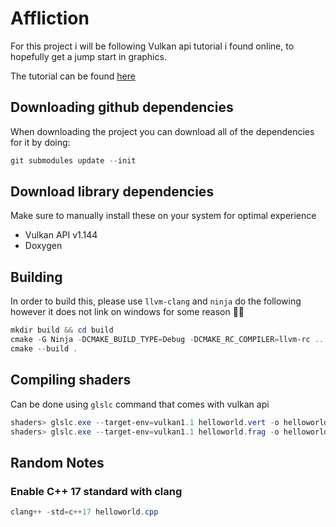 # Affliction

For this project i will be following Vulkan api tutorial i found online, to hopefully get a jump start in graphics.

The tutorial can be found [here](https://vulkan-tutorial.com)

## Downloading github dependencies

When downloading the project you can download all of the dependencies for it by doing:

```powershell
git submodules update --init
```

## Download library dependencies

Make sure to manually install these on your system for optimal experience

* Vulkan API v1.144
* Doxygen

## Building

In order to build this, please use `llvm-clang` and `ninja` do the following
however it does not link on windows for some reason 🤷‍♀️

```powershell
mkdir build && cd build
cmake -G Ninja -DCMAKE_BUILD_TYPE=Debug -DCMAKE_RC_COMPILER=llvm-rc ..
cmake --build .
```

## Compiling shaders

Can be done using `glslc` command that comes with vulkan api

```powershell
shaders> glslc.exe --target-env=vulkan1.1 helloworld.vert -o helloworld.vert.spv
shaders> glslc.exe --target-env=vulkan1.1 helloworld.frag -o helloworld.frag.spv
```

## Random Notes

### Enable C++ 17 standard with clang

```powershell
clang++ -std=c++17 helloworld.cpp
```
